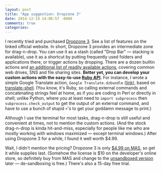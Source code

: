 ```yaml
---
layout: post
title: "App suggestion: Dropzone 3"
date: 2014-12-19 14:08:57 -0800
comments: true
categories: 
---
```

I recently tried and purchased [Dropzone 3](https://aptonic.com/dropzone3/). See a list of features on the linked official website. In short, Dropzone 3 provides an intermediate zone for drag-n-drop. You can use it as a stash (called "Drop Bar" — stacking is available), use it as a shortcut by putting frequently used folders and applications there, or trigger actions by dropping. There are a dozen builtin actions and [an additional list of readily available actions](https://aptonic.com/dropzone3/actions/), covering common web drives, SNS and file sharing sites. **Better yet, you can develop your custom actions with the easy-to-use [Ruby API](https://github.com/aptonic/dropzone3-actions/blob/master/README.md#dzalerttitle-message).** For instance, I wrote a simple Google Translate action, `Google Translate.dzbundle` ([link](https://gist.github.com/zmwangx/b27f106a8ba47468a43d)), based on [translate-shell](https://github.com/soimort/translate-shell). (You know, it's Ruby, so calling external commands and concatenating strings feel at home, as if you are coding in Perl or directly in shell; unlike Python, where you at least need to `import subprocess` then `subprocess.check_output` to get the output of an external command, and have to use a bunch of stupid `+`'s to get your goddamn message to print.)

Although I use the terminal for most tasks, drag-n-drop is still useful and convenient at times, not to mention the custom actions. (And the stock drag-n-drop is kinda hit-and-miss, especially for people like me who are mostly working with windows maximized — except terminal windows.) After using Dropzone 3 for a while, I found it well worth $4.99.

Wait, I didn't mention the pricing? Dropzone 3 is only [$4.99 on MAS](https://itunes.apple.com/us/app/dropzone-3/id695406827?ls=1&mt=12), so get it while supplies last. (Somehow the license is $10 on the developer's online store, so definitely buy from MAS and change to the [unsandboxed version](https://aptonic.com/dropzone3/sandboxing.php) later — de-sandboxing is free.) There's also a 15-day free trial.
